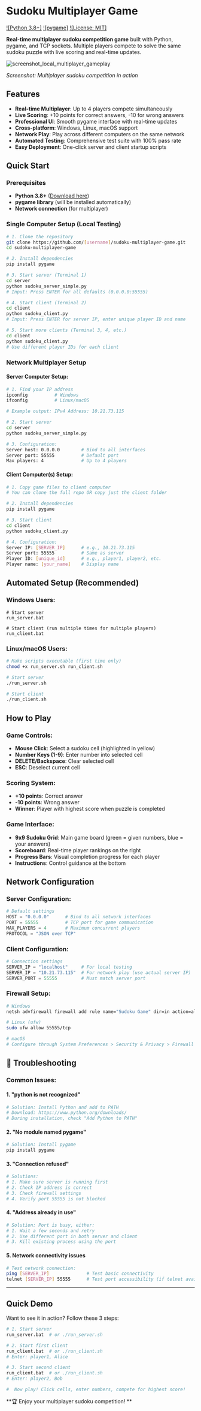#  Sudoku Multiplayer Game

[![Python 3.8+]](https://www.python.org/downloads/)
[![pygame]](https://pygame.org/)
[![License: MIT]](https://opensource.org/licenses/MIT)

**Real-time multiplayer sudoku competition game** built with Python, pygame, and TCP sockets. Multiple players compete to solve the same sudoku puzzle with live scoring and real-time updates.

![screenshot_local_multiplayer_gameplay](https://github.com/user-attachments/assets/1a0c488a-6fee-4777-9867-d93a0a4c9458)

*Screenshot: Multiplayer sudoku competition in action*

##  Features

-  **Real-time Multiplayer**: Up to 4 players compete simultaneously
-  **Live Scoring**: +10 points for correct answers, -10 for wrong answers
-  **Professional UI**: Smooth pygame interface with real-time updates
-  **Cross-platform**: Windows, Linux, macOS support
-  **Network Play**: Play across different computers on the same network
-  **Automated Testing**: Comprehensive test suite with 100% pass rate
-  **Easy Deployment**: One-click server and client startup scripts

##  Quick Start

### Prerequisites

- **Python 3.8+** ([Download here](https://www.python.org/downloads/))
- **pygame library** (will be installed automatically)
- **Network connection** (for multiplayer)

###  Single Computer Setup (Local Testing)

```bash
# 1. Clone the repository
git clone https://github.com/[username]/sudoku-multiplayer-game.git
cd sudoku-multiplayer-game

# 2. Install dependencies
pip install pygame

# 3. Start server (Terminal 1)
cd server
python sudoku_server_simple.py
# Input: Press ENTER for all defaults (0.0.0.0:55555)

# 4. Start client (Terminal 2)
cd client
python sudoku_client.py
# Input: Press ENTER for server IP, enter unique player ID and name

# 5. Start more clients (Terminal 3, 4, etc.)
cd client
python sudoku_client.py
# Use different player IDs for each client
```

###  Network Multiplayer Setup

#### Server Computer Setup:
```bash
# 1. Find your IP address
ipconfig          # Windows
ifconfig          # Linux/macOS

# Example output: IPv4 Address: 10.21.73.115

# 2. Start server
cd server
python sudoku_server_simple.py

# 3. Configuration:
Server host: 0.0.0.0        # Bind to all interfaces
Server port: 55555          # Default port
Max players: 4              # Up to 4 players
```

#### Client Computer(s) Setup:
```bash
# 1. Copy game files to client computer
# You can clone the full repo OR copy just the client folder

# 2. Install dependencies
pip install pygame

# 3. Start client
cd client
python sudoku_client.py

# 4. Configuration:
Server IP: [SERVER_IP]      # e.g., 10.21.73.115
Server port: 55555          # Same as server
Player ID: [unique_id]      # e.g., player1, player2, etc.
Player name: [your_name]    # Display name
```

##  Automated Setup (Recommended)

### Windows Users:
```batch
# Start server
run_server.bat

# Start client (run multiple times for multiple players)
run_client.bat
```

### Linux/macOS Users:
```bash
# Make scripts executable (first time only)
chmod +x run_server.sh run_client.sh

# Start server
./run_server.sh

# Start client
./run_client.sh
```

##  How to Play

### Game Controls:
- **Mouse Click**: Select a sudoku cell (highlighted in yellow)
- **Number Keys (1-9)**: Enter number into selected cell
- **DELETE/Backspace**: Clear selected cell
- **ESC**: Deselect current cell

### Scoring System:
- **+10 points**: Correct answer
- **-10 points**: Wrong answer  
- **Winner**: Player with highest score when puzzle is completed

### Game Interface:
- **9x9 Sudoku Grid**: Main game board (green = given numbers, blue = your answers)
- **Scoreboard**: Real-time player rankings on the right
- **Progress Bars**: Visual completion progress for each player
- **Instructions**: Control guidance at the bottom

##  Network Configuration

### Server Configuration:
```python
# Default settings
HOST = "0.0.0.0"      # Bind to all network interfaces
PORT = 55555          # TCP port for game communication
MAX_PLAYERS = 4       # Maximum concurrent players
PROTOCOL = "JSON over TCP"
```

### Client Configuration:
```python
# Connection settings
SERVER_IP = "localhost"     # For local testing
SERVER_IP = "10.21.73.115"  # For network play (use actual server IP)
SERVER_PORT = 55555         # Must match server port
```

### Firewall Setup:
```bash
# Windows
netsh advfirewall firewall add rule name="Sudoku Game" dir=in action=allow protocol=TCP localport=55555

# Linux (ufw)
sudo ufw allow 55555/tcp

# macOS
# Configure through System Preferences > Security & Privacy > Firewall
```

## 🔧 Troubleshooting

### Common Issues:

#### 1. "python is not recognized"
```bash
# Solution: Install Python and add to PATH
# Download: https://www.python.org/downloads/
# During installation, check "Add Python to PATH"
```

#### 2. "No module named pygame"
```bash
# Solution: Install pygame
pip install pygame
```

#### 3. "Connection refused"
```bash
# Solutions:
# 1. Make sure server is running first
# 2. Check IP address is correct
# 3. Check firewall settings
# 4. Verify port 55555 is not blocked
```

#### 4. "Address already in use"
```bash
# Solution: Port is busy, either:
# 1. Wait a few seconds and retry
# 2. Use different port in both server and client
# 3. Kill existing process using the port
```

#### 5. Network connectivity issues
```bash
# Test network connection:
ping [SERVER_IP]              # Test basic connectivity
telnet [SERVER_IP] 55555      # Test port accessibility (if telnet available)
```

---

##  Quick Demo

Want to see it in action? Follow these 3 steps:

```bash
# 1. Start server
run_server.bat  # or ./run_server.sh

# 2. Start first client
run_client.bat  # or ./run_client.sh
# Enter: player1, Alice

# 3. Start second client  
run_client.bat  # or ./run_client.sh
# Enter: player2, Bob

#  Now play! Click cells, enter numbers, compete for highest score!
```

**🏆 Enjoy your multiplayer sudoku competition! **
